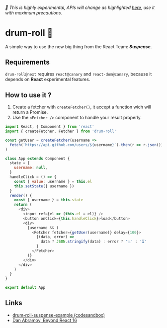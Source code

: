 ###### 🚨 This is highly experimental, APIs will change as highlighted [here](https://github.com/facebook/react/blob/master/packages/simple-cache-provider/README.md#no-really-it-is-unstable), use it with maximum precautions.

# drum-roll 🥁

A simple way to use the new big thing from the React Team: **_Suspense_**.

## Requirements

`drum-roll@next` requires `react@canary` and `react-dom@canary`, because it depends on **React** experimental features.

## How to use it ?

1. Create a fetcher with `createFetcher()`, it accept a function wich will return a Promise.
2. Use the `<Fetcher />` component to handle your result properly.

```js
import React, { Component } from 'react'
import { createFetcher, Fetcher } from 'drum-roll'

const getUser = createFetcher(username =>
  fetch(`https://api.github.com/users/${username}`).then(r => r.json()),
)

class App extends Component {
  state = {
    username: null,
  }
  handleClick = () => {
    const { value: username } = this.el
    this.setState({ username })
  }
  render() {
    const { username } = this.state
    return (
      <div>
        <input ref={el => (this.el = el)} />
        <button onClick={this.handleClick}>load</button>
        <div>
          {username && (
            <Fetcher fetcher={getUser(username)} delay={100}>
              {(data, error) =>
                data ? JSON.stringify(data) : error ? '💥' : '⏳'
              }
            </Fetcher>
          )}
        </div>
      </div>
    )
  }
}

export default App
```

## Links

* [drum-roll-suspense-example (codesandbox)](https://codesandbox.io/s/github/didierfranc/drum-roll-suspense-example)
* [Dan Abramov, Beyond React 16](https://www.youtube.com/watch?v=v6iR3Zk4oDY)
